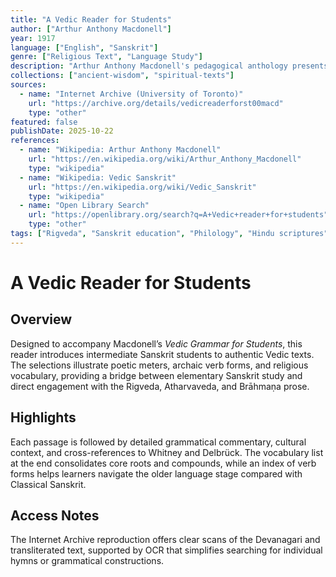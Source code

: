 ```yaml
---
title: "A Vedic Reader for Students"
author: ["Arthur Anthony Macdonell"]
year: 1917
language: ["English", "Sanskrit"]
genre: ["Religious Text", "Language Study"]
description: "Arthur Anthony Macdonell's pedagogical anthology presents thirty carefully selected hymns and prose passages from the Rigveda and related Vedic literature for Oxford students learning Sanskrit. Published as Oxford's Boden Professor, this reader combines accessible texts with grammatical notes and vocabulary, introducing students to Vedic language and thought through representative selections demonstrating linguistic and thematic range."
collections: ["ancient-wisdom", "spiritual-texts"]
sources:
  - name: "Internet Archive (University of Toronto)"
    url: "https://archive.org/details/vedicreaderforst00macd"
    type: "other"
featured: false
publishDate: 2025-10-22
references:
  - name: "Wikipedia: Arthur Anthony Macdonell"
    url: "https://en.wikipedia.org/wiki/Arthur_Anthony_Macdonell"
    type: "wikipedia"
  - name: "Wikipedia: Vedic Sanskrit"
    url: "https://en.wikipedia.org/wiki/Vedic_Sanskrit"
    type: "wikipedia"
  - name: "Open Library Search"
    url: "https://openlibrary.org/search?q=A+Vedic+reader+for+students"
    type: "other"
tags: ["Rigveda", "Sanskrit education", "Philology", "Hindu scriptures", "Language pedagogy"]
---
```


# A Vedic Reader for Students

## Overview
Designed to accompany Macdonell’s *Vedic Grammar for Students*, this reader introduces intermediate Sanskrit students to authentic Vedic texts. The selections illustrate poetic meters, archaic verb forms, and religious vocabulary, providing a bridge between elementary Sanskrit study and direct engagement with the Rigveda, Atharvaveda, and Brāhmaṇa prose.

## Highlights
Each passage is followed by detailed grammatical commentary, cultural context, and cross-references to Whitney and Delbrück. The vocabulary list at the end consolidates core roots and compounds, while an index of verb forms helps learners navigate the older language stage compared with Classical Sanskrit.

## Access Notes
The Internet Archive reproduction offers clear scans of the Devanagari and transliterated text, supported by OCR that simplifies searching for individual hymns or grammatical constructions.
